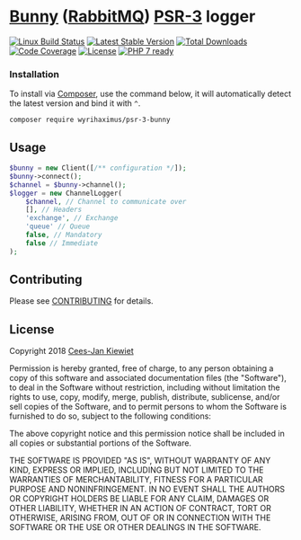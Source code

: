 # [Bunny](https://github.com/jakubkulhan/bunny) ([RabbitMQ](https://www.rabbitmq.com)) [PSR-3](http://www.php-fig.org/psr/psr-3/) logger

[![Linux Build Status](https://travis-ci.org/WyriHaximus/php-psr-3-bunny.png)](https://travis-ci.org/WyriHaximus/php-psr-3-bunny)
[![Latest Stable Version](https://poser.pugx.org/WyriHaximus/psr-3-bunny/v/stable.png)](https://packagist.org/packages/WyriHaximus/psr-3-bunny)
[![Total Downloads](https://poser.pugx.org/WyriHaximus/psr-3-bunny/downloads.png)](https://packagist.org/packages/WyriHaximus/psr-3-bunny/stats)
[![Code Coverage](https://scrutinizer-ci.com/g/WyriHaximus/php-psr-3-bunny/badges/coverage.png?b=master)](https://scrutinizer-ci.com/g/WyriHaximus/php-psr-3-bunny/?branch=master)
[![License](https://poser.pugx.org/WyriHaximus/psr-3-bunny/license.png)](https://packagist.org/packages/wyrihaximus/psr-3-bunny)
[![PHP 7 ready](http://php7ready.timesplinter.ch/WyriHaximus/php-psr-3-bunny/badge.svg)](https://travis-ci.org/WyriHaximus/php-psr-3-bunny)

### Installation ###

To install via [Composer](http://getcomposer.org/), use the command below, it will automatically detect the latest version and bind it with `^`.

```
composer require wyrihaximus/psr-3-bunny 
```

## Usage ##

```php
$bunny = new Client([/** configuration */]);
$bunny->connect();
$channel = $bunny->channel();
$logger = new ChannelLogger(
    $channel, // Channel to communicate over
    [], // Headers
    'exchange', // Exchange
    'queue' // Queue
    false, // Mandatory
    false // Immediate
);
```

## Contributing ##

Please see [CONTRIBUTING](CONTRIBUTING.md) for details.

## License ##

Copyright 2018 [Cees-Jan Kiewiet](https://www.wyrihaximus.net/)

Permission is hereby granted, free of charge, to any person
obtaining a copy of this software and associated documentation
files (the "Software"), to deal in the Software without
restriction, including without limitation the rights to use,
copy, modify, merge, publish, distribute, sublicense, and/or sell
copies of the Software, and to permit persons to whom the
Software is furnished to do so, subject to the following
conditions:

The above copyright notice and this permission notice shall be
included in all copies or substantial portions of the Software.

THE SOFTWARE IS PROVIDED "AS IS", WITHOUT WARRANTY OF ANY KIND,
EXPRESS OR IMPLIED, INCLUDING BUT NOT LIMITED TO THE WARRANTIES
OF MERCHANTABILITY, FITNESS FOR A PARTICULAR PURPOSE AND
NONINFRINGEMENT. IN NO EVENT SHALL THE AUTHORS OR COPYRIGHT
HOLDERS BE LIABLE FOR ANY CLAIM, DAMAGES OR OTHER LIABILITY,
WHETHER IN AN ACTION OF CONTRACT, TORT OR OTHERWISE, ARISING
FROM, OUT OF OR IN CONNECTION WITH THE SOFTWARE OR THE USE OR
OTHER DEALINGS IN THE SOFTWARE.
